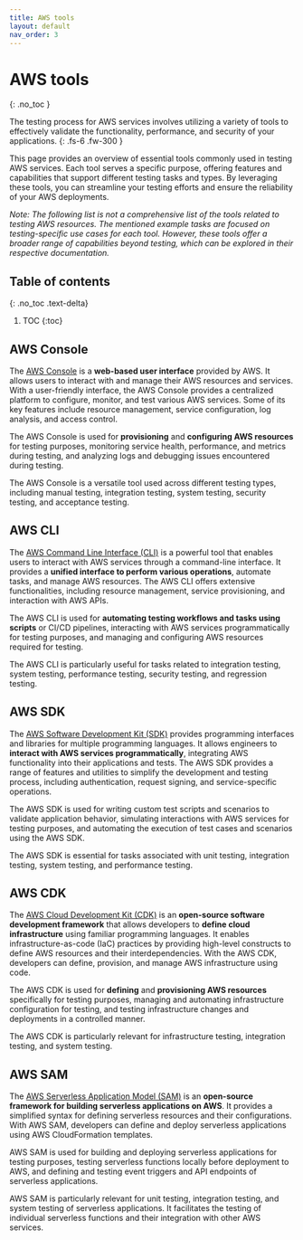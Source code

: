 ```yaml
---
title: AWS tools
layout: default
nav_order: 3
---
```


# AWS tools
{: .no_toc }

The testing process for AWS services involves utilizing a variety of tools to effectively validate the functionality, performance, and security of your applications.
{: .fs-6 .fw-300 }

This page provides an overview of essential tools commonly used in testing AWS services. Each tool serves a specific purpose, offering features and capabilities that support different testing tasks and types. By leveraging these tools, you can streamline your testing efforts and ensure the reliability of your AWS deployments.

*Note: The following list is not a comprehensive list of the tools related to testing AWS resources. The mentioned example tasks are focused on testing-specific use cases for each tool. However, these tools offer a broader range of capabilities beyond testing, which can be explored in their respective documentation.*

## Table of contents
{: .no_toc .text-delta}

1. TOC
{:toc}

## AWS Console

The [AWS Console](https://aws.amazon.com/console) is a **web-based user interface** provided by AWS. It allows users to interact with and manage their AWS resources and services. With a user-friendly interface, the AWS Console provides a centralized platform to configure, monitor, and test various AWS services. Some of its key features include resource management, service configuration, log analysis, and access control.

The AWS Console is used for **provisioning** and **configuring AWS resources** for testing purposes, monitoring service health, performance, and metrics during testing, and analyzing logs and debugging issues encountered during testing.

The AWS Console is a versatile tool used across different testing types, including manual testing, integration testing, system testing, security testing, and acceptance testing.

## AWS CLI

The [AWS Command Line Interface (CLI)](https://aws.amazon.com/cli) is a powerful tool that enables users to interact with AWS services through a command-line interface. It provides a **unified interface to perform various operations**, automate tasks, and manage AWS resources. The AWS CLI offers extensive functionalities, including resource management, service provisioning, and interaction with AWS APIs.

The AWS CLI is used for **automating testing workflows and tasks using scripts** or CI/CD pipelines, interacting with AWS services programmatically for testing purposes, and managing and configuring AWS resources required for testing.

The AWS CLI is particularly useful for tasks related to integration testing, system testing, performance testing, security testing, and regression testing.

## AWS SDK

The [AWS Software Development Kit (SDK)](https://aws.amazon.com/sdk-for-javascript/) provides programming interfaces and libraries for multiple programming languages. It allows engineers to **interact with AWS services programmatically**, integrating AWS functionality into their applications and tests. The AWS SDK provides a range of features and utilities to simplify the development and testing process, including authentication, request signing, and service-specific operations.

The AWS SDK is used for writing custom test scripts and scenarios to validate application behavior, simulating interactions with AWS services for testing purposes, and automating the execution of test cases and scenarios using the AWS SDK.

The AWS SDK is essential for tasks associated with unit testing, integration testing, system testing, and performance testing.

## AWS CDK

The [AWS Cloud Development Kit (CDK)](https://aws.amazon.com/cdk) is an **open-source software development framework** that allows developers to **define cloud infrastructure** using familiar programming languages. It enables infrastructure-as-code (IaC) practices by providing high-level constructs to define AWS resources and their interdependencies. With the AWS CDK, developers can define, provision, and manage AWS infrastructure using code.

The AWS CDK is used for **defining** and **provisioning AWS resources** specifically for testing purposes, managing and automating infrastructure configuration for testing, and testing infrastructure changes and deployments in a controlled manner.

The AWS CDK is particularly relevant for infrastructure testing, integration testing, and system testing.

## AWS SAM

The [AWS Serverless Application Model (SAM)](https://docs.aws.amazon.com/serverless-application-model/latest/developerguide/serverless-sam-cli-command-reference.html) is an **open-source framework for building serverless applications on AWS**. It provides a simplified syntax for defining serverless resources and their configurations. With AWS SAM, developers can define and deploy serverless applications using AWS CloudFormation templates.

AWS SAM is used for building and deploying serverless applications for testing purposes, testing serverless functions locally before deployment to AWS, and defining and testing event triggers and API endpoints of serverless applications.

AWS SAM is particularly relevant for unit testing, integration testing, and system testing of serverless applications. It facilitates the testing of individual serverless functions and their integration with other AWS services.
